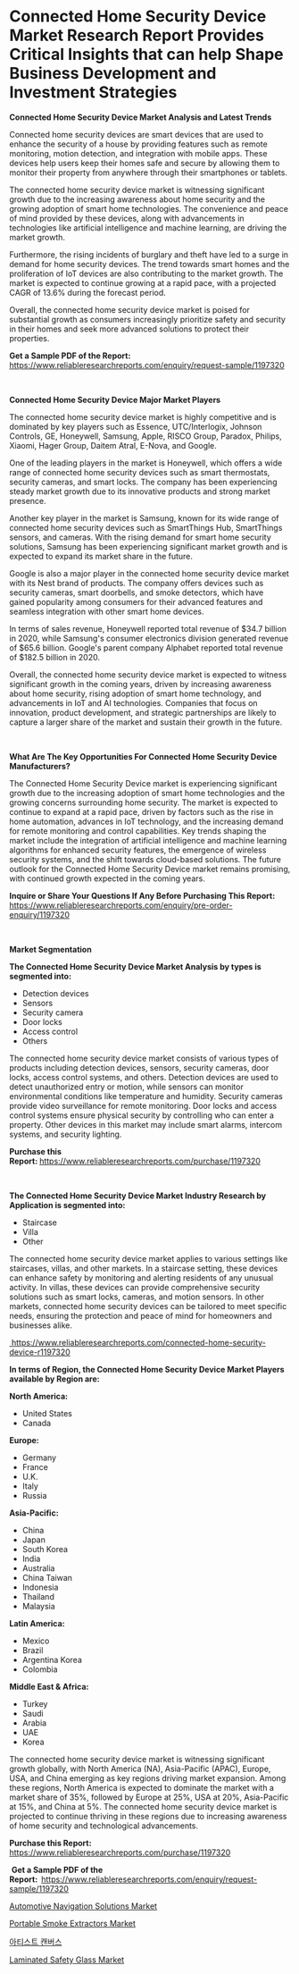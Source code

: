 <p><h1>Connected Home Security Device Market Research Report Provides Critical Insights that can help Shape Business Development and Investment Strategies</h1></p><p><strong>Connected Home Security Device Market Analysis and Latest Trends</strong></p>
<p><p>Connected home security devices are smart devices that are used to enhance the security of a house by providing features such as remote monitoring, motion detection, and integration with mobile apps. These devices help users keep their homes safe and secure by allowing them to monitor their property from anywhere through their smartphones or tablets.</p><p>The connected home security device market is witnessing significant growth due to the increasing awareness about home security and the growing adoption of smart home technologies. The convenience and peace of mind provided by these devices, along with advancements in technologies like artificial intelligence and machine learning, are driving the market growth.</p><p>Furthermore, the rising incidents of burglary and theft have led to a surge in demand for home security devices. The trend towards smart homes and the proliferation of IoT devices are also contributing to the market growth. The market is expected to continue growing at a rapid pace, with a projected CAGR of 13.6% during the forecast period.</p><p>Overall, the connected home security device market is poised for substantial growth as consumers increasingly prioritize safety and security in their homes and seek more advanced solutions to protect their properties.</p></p>
<p><strong>Get a Sample PDF of the Report:&nbsp;</strong> <a href="https://www.reliableresearchreports.com/enquiry/request-sample/1197320">https://www.reliableresearchreports.com/enquiry/request-sample/1197320</a></p>
<p>&nbsp;</p>
<p><strong>Connected Home Security Device Major Market Players</strong></p>
<p><p>The connected home security device market is highly competitive and is dominated by key players such as Essence, UTC/Interlogix, Johnson Controls, GE, Honeywell, Samsung, Apple, RISCO Group, Paradox, Philips, Xiaomi, Hager Group, Daitem Atral, E-Nova, and Google.</p><p>One of the leading players in the market is Honeywell, which offers a wide range of connected home security devices such as smart thermostats, security cameras, and smart locks. The company has been experiencing steady market growth due to its innovative products and strong market presence.</p><p>Another key player in the market is Samsung, known for its wide range of connected home security devices such as SmartThings Hub, SmartThings sensors, and cameras. With the rising demand for smart home security solutions, Samsung has been experiencing significant market growth and is expected to expand its market share in the future.</p><p>Google is also a major player in the connected home security device market with its Nest brand of products. The company offers devices such as security cameras, smart doorbells, and smoke detectors, which have gained popularity among consumers for their advanced features and seamless integration with other smart home devices.</p><p>In terms of sales revenue, Honeywell reported total revenue of $34.7 billion in 2020, while Samsung's consumer electronics division generated revenue of $65.6 billion. Google's parent company Alphabet reported total revenue of $182.5 billion in 2020.</p><p>Overall, the connected home security device market is expected to witness significant growth in the coming years, driven by increasing awareness about home security, rising adoption of smart home technology, and advancements in IoT and AI technologies. Companies that focus on innovation, product development, and strategic partnerships are likely to capture a larger share of the market and sustain their growth in the future.</p></p>
<p>&nbsp;</p>
<p><strong>What Are The Key Opportunities For Connected Home Security Device Manufacturers?</strong></p>
<p><p>The Connected Home Security Device market is experiencing significant growth due to the increasing adoption of smart home technologies and the growing concerns surrounding home security. The market is expected to continue to expand at a rapid pace, driven by factors such as the rise in home automation, advances in IoT technology, and the increasing demand for remote monitoring and control capabilities. Key trends shaping the market include the integration of artificial intelligence and machine learning algorithms for enhanced security features, the emergence of wireless security systems, and the shift towards cloud-based solutions. The future outlook for the Connected Home Security Device market remains promising, with continued growth expected in the coming years.</p></p>
<p><strong>Inquire or Share Your Questions If Any Before Purchasing This Report:</strong> <a href="https://www.reliableresearchreports.com/enquiry/pre-order-enquiry/1197320">https://www.reliableresearchreports.com/enquiry/pre-order-enquiry/1197320</a></p>
<p>&nbsp;</p>
<p><strong>Market Segmentation</strong></p>
<p><strong>The Connected Home Security Device Market Analysis by types is segmented into:</strong></p>
<p><ul><li>Detection devices</li><li>Sensors</li><li>Security camera</li><li>Door locks</li><li>Access control</li><li>Others</li></ul></p>
<p><p>The connected home security device market consists of various types of products including detection devices, sensors, security cameras, door locks, access control systems, and others. Detection devices are used to detect unauthorized entry or motion, while sensors can monitor environmental conditions like temperature and humidity. Security cameras provide video surveillance for remote monitoring. Door locks and access control systems ensure physical security by controlling who can enter a property. Other devices in this market may include smart alarms, intercom systems, and security lighting.</p></p>
<p><strong>Purchase this Report:&nbsp;</strong><a href="https://www.reliableresearchreports.com/purchase/1197320">https://www.reliableresearchreports.com/purchase/1197320</a></p>
<p>&nbsp;</p>
<p><strong>The Connected Home Security Device Market Industry Research by Application is segmented into:</strong></p>
<p><ul><li>Staircase</li><li>Villa</li><li>Other</li></ul></p>
<p><p>The connected home security device market applies to various settings like staircases, villas, and other markets. In a staircase setting, these devices can enhance safety by monitoring and alerting residents of any unusual activity. In villas, these devices can provide comprehensive security solutions such as smart locks, cameras, and motion sensors. In other markets, connected home security devices can be tailored to meet specific needs, ensuring the protection and peace of mind for homeowners and businesses alike.</p></p>
<p><a href="https://www.reliableresearchreports.com/connected-home-security-device-r1197320">&nbsp;https://www.reliableresearchreports.com/connected-home-security-device-r1197320</a></p>
<p><strong>In terms of Region, the Connected Home Security Device Market Players available by Region are:</strong></p>
<p>
    <p> <strong> North America: </strong>
        <ul>
            <li>United States</li>
            <li>Canada</li>
        </ul>
        </p> 
    <p> <strong> Europe: </strong>
        <ul>
            <li>Germany</li>
            <li>France</li>
            <li>U.K.</li>
            <li>Italy</li>
            <li>Russia</li>
        </ul>
        </p> 
    <p> <strong> Asia-Pacific: </strong>
        <ul>
            <li>China</li>
            <li>Japan</li>
            <li>South Korea</li>
            <li>India</li>
            <li>Australia</li>
            <li>China Taiwan</li>
            <li>Indonesia</li>
            <li>Thailand</li>
            <li>Malaysia</li>
        </ul>
        </p> 
    <p> <strong> Latin America: </strong>
        <ul>
            <li>Mexico</li>
            <li>Brazil</li>
            <li>Argentina Korea</li>
            <li>Colombia</li>
        </ul>
        </p> 
    <p> <strong> Middle East & Africa: </strong>
        <ul>
            <li>Turkey</li>
            <li>Saudi</li>
            <li>Arabia</li>
            <li>UAE</li>
            <li>Korea</li>
        </ul>
    </p>
    </p>
<p><p>The connected home security device market is witnessing significant growth globally, with North America (NA), Asia-Pacific (APAC), Europe, USA, and China emerging as key regions driving market expansion. Among these regions, North America is expected to dominate the market with a market share of 35%, followed by Europe at 25%, USA at 20%, Asia-Pacific at 15%, and China at 5%. The connected home security device market is projected to continue thriving in these regions due to increasing awareness of home security and technological advancements.</p></p>
<p><strong>Purchase this Report: </strong><a href="https://www.reliableresearchreports.com/purchase/1197320">https://www.reliableresearchreports.com/purchase/1197320</a></p>
<p>&nbsp;<strong>Get a Sample PDF of the Report:&nbsp;&nbsp;</strong><a href="https://www.reliableresearchreports.com/enquiry/request-sample/1197320">https://www.reliableresearchreports.com/enquiry/request-sample/1197320</a></p>
<p><strong></strong></p>
<p><p><a href="https://github.com/kathiaseamanalvaradovlprc2h/Market-Research-Report-List-1/blob/main/automotive-navigation-solutions-market.md">Automotive Navigation Solutions Market</a></p><p><a href="https://view.publitas.com/reportprime-1/global-portable-smoke-extractors-market-by-types-applications-and-major-players-with-regional-growth-rate-analysis-and-development-situation-from-2024-to-2031/">Portable Smoke Extractors Market</a></p><p><a href="https://github.com/idcefvhkdut6/Market-Research-Report-List-1/blob/main/791042118837.md">아티스트 캔버스</a></p><p><a href="https://scarlet-rocket-c63.notion.site/Insights-into-Laminated-Safety-Glass-Market-Size-Analysing-Market-Share-Trends-and-Growth-from-20-37e47e0ebff7456ab68ba2a3feef81e9">Laminated Safety Glass Market</a></p></p>